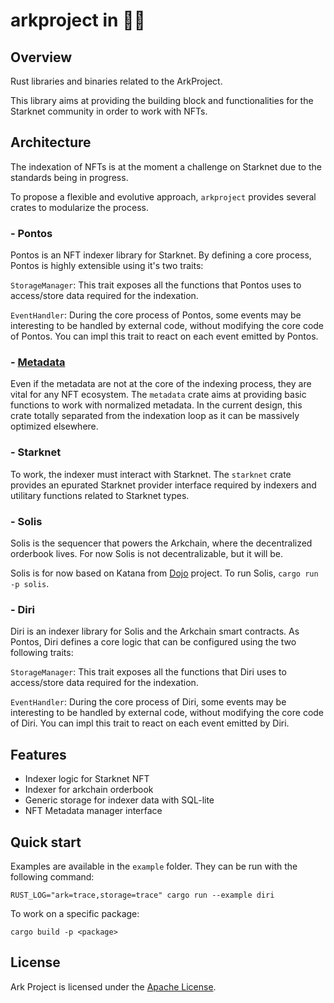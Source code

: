 # arkproject in 🦀🦀

## Overview

Rust libraries and binaries related to the ArkProject.

This library aims at providing the building block
and functionalities for the Starknet community in
order to work with NFTs.

## Architecture

The indexation of NFTs is at the moment a challenge on Starknet
due to the standards being in progress.

To propose a flexible and evolutive approach, `arkproject` provides
several crates to modularize the process.

### - Pontos

Pontos is an NFT indexer library for Starknet.
By defining a core process, Pontos is highly extensible using it's two traits:

`StorageManager`: This trait exposes all the functions that Pontos uses to
access/store data required for the indexation.

`EventHandler`: During the core process of Pontos, some events may be
interesting to be handled by external code, without modifying the core
code of Pontos. You can impl this trait to react on each event emitted
by Pontos.

### - [Metadata](/crates/ark-metadata/README.md)

Even if the metadata are not at the core of the indexing process, they are
vital for any NFT ecosystem.
The `metadata` crate aims at providing basic functions to work with normalized metadata.
In the current design, this crate totally separated from the indexation loop as it can be massively optimized elsewhere.

### - Starknet

To work, the indexer must interact with Starknet. The `starknet` crate provides
an epurated Starknet provider interface required by indexers and utilitary functions
related to Starknet types.

### - Solis

Solis is the sequencer that powers the Arkchain, where the decentralized orderbook lives.
For now Solis is not decentralizable, but it will be.

Solis is for now based on Katana from [Dojo](https://www.dojoengine.org/en/) project.
To run Solis, `cargo run -p solis`.

### - Diri

Diri is an indexer library for Solis and the Arkchain smart contracts.
As Pontos, Diri defines a core logic that can be configured using the two following traits:

`StorageManager`: This trait exposes all the functions that Diri uses to
access/store data required for the indexation.

`EventHandler`: During the core process of Diri, some events may be
interesting to be handled by external code, without modifying the core
code of Diri. You can impl this trait to react on each event emitted
by Diri.

## Features

- Indexer logic for Starknet NFT
- Indexer for arkchain orderbook
- Generic storage for indexer data with SQL-lite
- NFT Metadata manager interface

## Quick start

Examples are available in the `example` folder.
They can be run with the following command:

```
RUST_LOG="ark=trace,storage=trace" cargo run --example diri
```

To work on a specific package:

```
cargo build -p <package>
```

## License

Ark Project is licensed under the [Apache License](./LICENCE).
